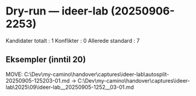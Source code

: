 # Dry-run — ideer-lab (20250906-2253)

Kandidater totalt : 1
Konflikter        : 0
Allerede standard : 7

## Eksempler (inntil 20)
MOVE: C:\Dev\my-camino\handover\captures\ideer-lab\autosplit-20250905-125203-01.md
  ->  C:\Dev\my-camino\handover\captures\ideer-lab\2025\09\ideer-lab__20250905-1252__03-01.md
